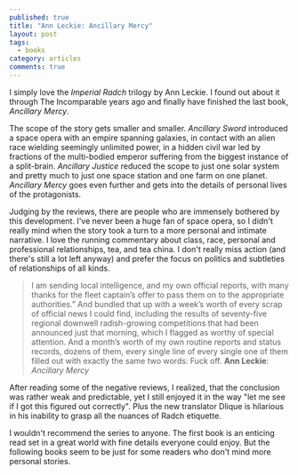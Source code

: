 ```yaml
---
published: true
title: "Ann Leckie: Ancillary Mercy"
layout: post
tags:
  - books
category: articles
comments: true
---
```


I simply love the *Imperial Radch* trilogy by Ann Leckie. I found out about it through The Incomparable years ago and finally have finished the last book, *Ancillary Mercy*.

The scope of the story gets smaller and smaller. *Ancillary Sword* introduced a space opera with an empire spanning galaxies, in contact with an alien race wielding seemingly unlimited power, in a hidden civil war led by fractions of the multi-bodied emperor suffering from the biggest instance of a split-brain. *Ancillary Justice* reduced the scope to just one solar system and pretty much to just one space station and one farm on one planet. *Ancillary Mercy* goes even further and gets into the details of personal lives of the protagonists.

Judging by the reviews, there are people who are immensely bothered by this development. I've never been a huge fan of space opera, so I didn't really mind when the story took a turn to a more personal and intimate narrative. I love the running commentary about class, race, personal and professional relationships, tea, and tea china. I don't really miss action (and there's still a lot left anyway) and prefer the focus on politics and subtleties of relationships of all kinds.

> I am sending local intelligence, and my own official reports, with many thanks for the fleet captain’s offer to pass them on to the appropriate authorities.” And bundled that up with a week’s worth of every scrap of official news I could find, including the results of seventy-five regional downwell radish-growing competitions that had been announced just that morning, which I flagged as worthy of special attention. And a month’s worth of my own routine reports and status records, dozens of them, every single line of every single one of them filled out with exactly the same two words: Fuck off.
> **Ann Leckie**: *Ancillary Mercy*

After reading some of the negative reviews, I realized, that the conclusion was rather weak and predictable, yet I still enjoyed it in the way "let me see if I got this figured out correctly". Plus the new translator Dlique is hilarious in his inability to grasp all the nuances of Radch etiquette.

I wouldn't recommend the series to anyone. The first book is an enticing read set in a great world with fine details everyone could enjoy. But the following books seem to be just for some readers who don't mind more personal stories.